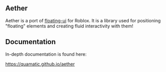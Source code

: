 ## Aether

Aether is a port of [floating-ui](https://floating-ui.com/) for Roblox. It is a library used for positioning "floating" elements and creating fluid interactivity with them!

## Documentation

In-depth documentation is found here:

https://quamatic.github.io/aether
